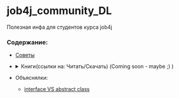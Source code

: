 # job4j_community_DL

Полезная инфа для студентов курса job4j

### Содержание:

* [Советы](советы.md)
*
  <details>
  <summary>Книги(ссылки на: Читать/Скачать) (Coming soon - maybe ;) )</summary>
  
  - [Demo inner link](Demo inner link)
  </details>

* Объяснялки:
  - [interface VS abstract class](explanations/interface_vs_abstract_class.md)

